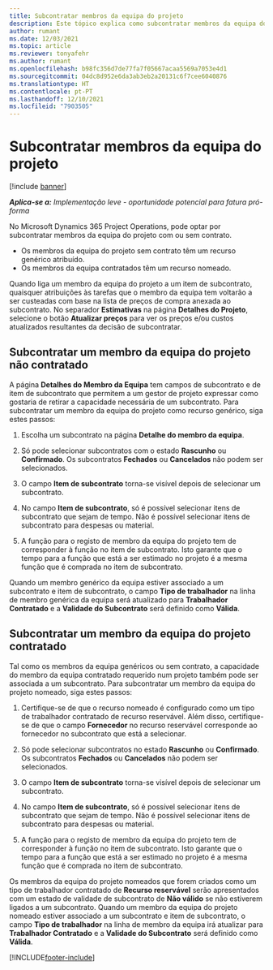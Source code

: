 ```yaml
---
title: Subcontratar membros da equipa do projeto
description: Este tópico explica como subcontratar membros da equipa do projeto no Microsoft Dynamics 365 Project Operations.
author: rumant
ms.date: 12/03/2021
ms.topic: article
ms.reviewer: tonyafehr
ms.author: rumant
ms.openlocfilehash: b98fc356d7de77fa7f05667acaa5569a7053e4d1
ms.sourcegitcommit: 04dc8d952e6da3ab3eb2a20131c6f7cee6040876
ms.translationtype: HT
ms.contentlocale: pt-PT
ms.lasthandoff: 12/10/2021
ms.locfileid: "7903505"
---
```

# <a name="subcontracting-project-team-members"></a>Subcontratar membros da equipa do projeto

[!include [banner](../../includes/dataverse-preview.md)]

_**Aplica-se a:** Implementação leve - oportunidade potencial para fatura pró-forma_

No Microsoft Dynamics 365 Project Operations, pode optar por subcontratar membros da equipa do projeto com ou sem contrato.

- Os membros da equipa do projeto sem contrato têm um recurso genérico atribuído.
- Os membros da equipa contratados têm um recurso nomeado.

Quando liga um membro da equipa do projeto a um item de subcontrato, quaisquer atribuições às tarefas que o membro da equipa tem voltarão a ser custeadas com base na lista de preços de compra anexada ao subcontrato.  No separador **Estimativas** na página **Detalhes do Projeto**, selecione o botão **Atualizar preços** para ver os preços e/ou custos atualizados resultantes da decisão de subcontratar. 

## <a name="subcontracting-an-unstaffed-project-team-member"></a>Subcontratar um membro da equipa do projeto não contratado
A página **Detalhes do Membro da Equipa** tem campos de subcontrato e de item de subcontrato que permitem a um gestor de projeto expressar como gostaria de retirar a capacidade necessária de um subcontrato. Para subcontratar um membro da equipa do projeto como recurso genérico, siga estes passos:

1.  Escolha um subcontrato na página **Detalhe do membro da equipa**.

2.  Só pode selecionar subcontratos com o estado **Rascunho** ou **Confirmado**. Os subcontratos **Fechados** ou **Cancelados** não podem ser selecionados. 

3.  O campo **Item de subcontrato** torna-se visível depois de selecionar um subcontrato.

4.  No campo **Item de subcontrato**, só é possível selecionar itens de subcontrato que sejam de tempo. Não é possível selecionar itens de subcontrato para despesas ou material.

5.  A função para o registo de membro da equipa do projeto tem de corresponder à função no item de subcontrato. Isto garante que o tempo para a função que está a ser estimado no projeto é a mesma função que é comprada no item de subcontrato. 

Quando um membro genérico da equipa estiver associado a um subcontrato e item de subcontrato, o campo **Tipo de trabalhador** na linha de membro genérica da equipa será atualizado para **Trabalhador Contratado** e a **Validade do Subcontrato** será definido como **Válida**.

## <a name="subcontracting-a-staffed-project-team-member"></a>Subcontratar um membro da equipa do projeto contratado
Tal como os membros da equipa genéricos ou sem contrato, a capacidade do membro da equipa contratado requerido num projeto também pode ser associada a um subcontrato. Para subcontratar um membro da equipa do projeto nomeado, siga estes passos:

1.  Certifique-se de que o recurso nomeado é configurado como um tipo de trabalhador contratado de recurso reservável. Além disso, certifique-se de que o campo **Fornecedor** no recurso reservável corresponde ao fornecedor no subcontrato que está a selecionar. 

2.  Só pode selecionar subcontratos no estado **Rascunho** ou **Confirmado**. Os subcontratos **Fechados** ou **Cancelados** não podem ser selecionados. 

3.  O campo **Item de subcontrato** torna-se visível depois de selecionar um subcontrato.

4.  No campo **Item de subcontrato**, só é possível selecionar itens de subcontrato que sejam de tempo. Não é possível selecionar itens de subcontrato para despesas ou material.

5.  A função para o registo de membro da equipa do projeto tem de corresponder à função no item de subcontrato. Isto garante que o tempo para a função que está a ser estimado no projeto é a mesma função que é comprada no item de subcontrato. 

Os membros da equipa do projeto nomeados que forem criados como um tipo de trabalhador contratado de **Recurso reservável** serão apresentados com um estado de validade de subcontrato de **Não válido** se não estiverem ligados a um subcontrato. Quando um membro da equipa do projeto nomeado estiver associado a um subcontrato e item de subcontrato, o campo **Tipo de trabalhador** na linha de membro da equipa irá atualizar para **Trabalhador Contratado** e a **Validade do Subcontrato** será definido como **Válida**.

[!INCLUDE[footer-include](../../includes/footer-banner.md)]
